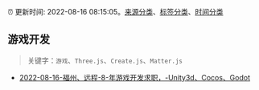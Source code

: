 :alarm_clock: 更新时间: 2022-08-16 08:15:05。[来源分类](../README.md)、[标签分类](../TAGS.md)、[时间分类](../TIMELINE.md)

## 游戏开发


> 关键字：`游戏`、`Three.js`、`Create.js`、`Matter.js`



- [2022-08-16-福州、远程-8-年游戏开发求职，-Unity3d、Cocos、Godot](https://www.v2ex.com/t/873213) 